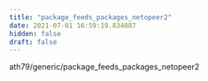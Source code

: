 ```yaml
---
title: "package_feeds_packages_netopeer2"
date: 2021-07-01 16:59:19.834087
hidden: false
draft: false
---
```


ath79/generic/package_feeds_packages_netopeer2

